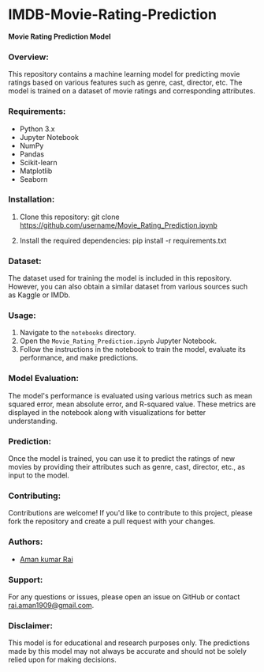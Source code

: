 # IMDB-Movie-Rating-Prediction

**Movie Rating Prediction Model**

### Overview:
This repository contains a machine learning model for predicting movie ratings based on various features such as genre, cast, director, etc. The model is trained on a dataset of movie ratings and corresponding attributes.

### Requirements:
- Python 3.x
- Jupyter Notebook
- NumPy
- Pandas
- Scikit-learn
- Matplotlib
- Seaborn

### Installation:
1. Clone this repository:
   git clone https://github.com/username/Movie_Rating_Prediction.ipynb
  

2. Install the required dependencies:
   pip install -r requirements.txt

### Dataset:
The dataset used for training the model is included in this repository. However, you can also obtain a similar dataset from various sources such as Kaggle or IMDb.

### Usage:
1. Navigate to the `notebooks` directory.
2. Open the `Movie_Rating_Prediction.ipynb` Jupyter Notebook.
3. Follow the instructions in the notebook to train the model, evaluate its performance, and make predictions.

### Model Evaluation:
The model's performance is evaluated using various metrics such as mean squared error, mean absolute error, and R-squared value. These metrics are displayed in the notebook along with visualizations for better understanding.

### Prediction:
Once the model is trained, you can use it to predict the ratings of new movies by providing their attributes such as genre, cast, director, etc., as input to the model.

### Contributing:
Contributions are welcome! If you'd like to contribute to this project, please fork the repository and create a pull request with your changes.

### Authors:
- [Aman kumar Rai](https://github.com/RaiKumarAman)

### Support:
For any questions or issues, please open an issue on GitHub or contact [rai.aman1909@gmail.com](rai.aman1909@gmail.com.com).

### Disclaimer:
This model is for educational and research purposes only. The predictions made by this model may not always be accurate and should not be solely relied upon for making decisions.
